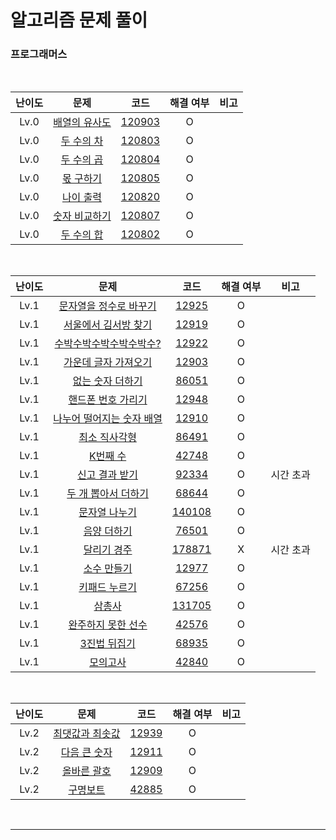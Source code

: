 # 알고리즘 문제 풀이

### 프로그래머스

<br />

| 난이도 |                                    문제                                    |                                                코드                                                 | 해결 여부 | 비고 |
| :----: | :------------------------------------------------------------------------: | :-------------------------------------------------------------------------------------------------: | :-------: | :--: |
|  Lv.0  | [배열의 유사도](https://programmers.co.kr/learn/courses/30/lessons/120903) | [120903](https://github.com/ParkGana/algorithm-javascript/blob/master/programmers/level0/120903.js) |     O     |      |
|  Lv.0  |  [두 수의 차](https://programmers.co.kr/learn/courses/30/lessons/120803)   | [120803](https://github.com/ParkGana/algorithm-javascript/blob/master/programmers/level0/120803.js) |     O     |      |
|  Lv.0  |  [두 수의 곱](https://programmers.co.kr/learn/courses/30/lessons/120804)   | [120804](https://github.com/ParkGana/algorithm-javascript/blob/master/programmers/level0/120804.js) |     O     |      |
|  Lv.0  |   [몫 구하기](https://programmers.co.kr/learn/courses/30/lessons/120805)   | [120805](https://github.com/ParkGana/algorithm-javascript/blob/master/programmers/level0/120805.js) |     O     |      |
|  Lv.0  |   [나이 출력](https://programmers.co.kr/learn/courses/30/lessons/120820)   | [120820](https://github.com/ParkGana/algorithm-javascript/blob/master/programmers/level0/120820.js) |     O     |      |
|  Lv.0  | [숫자 비교하기](https://programmers.co.kr/learn/courses/30/lessons/120807) | [120807](https://github.com/ParkGana/algorithm-javascript/blob/master/programmers/level0/120807.js) |     O     |      |
|  Lv.0  |  [두 수의 합](https://programmers.co.kr/learn/courses/30/lessons/120802)   | [120802](https://github.com/ParkGana/algorithm-javascript/blob/master/programmers/level0/120802.js) |     O     |      |

<br />

| 난이도 |                                         문제                                          |                                                코드                                                 | 해결 여부 |   비고    |
| :----: | :-----------------------------------------------------------------------------------: | :-------------------------------------------------------------------------------------------------: | :-------: | :-------: |
|  Lv.1  |  [문자열을 정수로 바꾸기](https://programmers.co.kr/learn/courses/30/lessons/12925)   |  [12925](https://github.com/ParkGana/algorithm-javascript/blob/master/programmers/level1/12925.js)  |     O     |           |
|  Lv.1  |   [서울에서 김서방 찾기](https://programmers.co.kr/learn/courses/30/lessons/12919)    |  [12919](https://github.com/ParkGana/algorithm-javascript/blob/master/programmers/level1/12919.js)  |     O     |           |
|  Lv.1  |  [수박수박수박수박수박수?](https://programmers.co.kr/learn/courses/30/lessons/12922)  |  [12922](https://github.com/ParkGana/algorithm-javascript/blob/master/programmers/level1/12922.js)  |     O     |           |
|  Lv.1  |   [가운데 글자 가져오기](https://programmers.co.kr/learn/courses/30/lessons/12903)    |  [12903](https://github.com/ParkGana/algorithm-javascript/blob/master/programmers/level1/12903.js)  |     O     |           |
|  Lv.1  |     [없는 숫자 더하기](https://programmers.co.kr/learn/courses/30/lessons/86051)      |  [86051](https://github.com/ParkGana/algorithm-javascript/blob/master/programmers/level1/86051.js)  |     O     |           |
|  Lv.1  |    [핸드폰 번호 가리기](https://programmers.co.kr/learn/courses/30/lessons/12948)     |  [12948](https://github.com/ParkGana/algorithm-javascript/blob/master/programmers/level1/12948.js)  |     O     |           |
|  Lv.1  | [나누어 떨어지는 숫자 배열](https://programmers.co.kr/learn/courses/30/lessons/12910) |  [12910](https://github.com/ParkGana/algorithm-javascript/blob/master/programmers/level1/12910.js)  |     O     |           |
|  Lv.1  |       [최소 직사각형](https://programmers.co.kr/learn/courses/30/lessons/86491)       |  [86491](https://github.com/ParkGana/algorithm-javascript/blob/master/programmers/level1/86491.js)  |     O     |           |
|  Lv.1  |         [K번째 수](https://programmers.co.kr/learn/courses/30/lessons/42748)          |  [42748](https://github.com/ParkGana/algorithm-javascript/blob/master/programmers/level1/42748.js)  |     O     |           |
|  Lv.1  |      [신고 결과 받기](https://programmers.co.kr/learn/courses/30/lessons/92334)       |  [92334](https://github.com/ParkGana/algorithm-javascript/blob/master/programmers/level1/92334.js)  |     O     | 시간 초과 |
|  Lv.1  |    [두 개 뽑아서 더하기](https://programmers.co.kr/learn/courses/30/lessons/68644)    |  [68644](https://github.com/ParkGana/algorithm-javascript/blob/master/programmers/level1/68644.js)  |     O     |           |
|  Lv.1  |      [문자열 나누기](https://programmers.co.kr/learn/courses/30/lessons/140108)       | [140108](https://github.com/ParkGana/algorithm-javascript/blob/master/programmers/level1/140108.js) |     O     |           |
|  Lv.1  |        [음양 더하기](https://programmers.co.kr/learn/courses/30/lessons/76501)        |  [76501](https://github.com/ParkGana/algorithm-javascript/blob/master/programmers/level1/76501.js)  |     O     |           |
|  Lv.1  |       [달리기 경주](https://programmers.co.kr/learn/courses/30/lessons/178871)        | [178871](https://github.com/ParkGana/algorithm-javascript/blob/master/programmers/level1/178871.js) |     X     | 시간 초과 |
|  Lv.1  |        [소수 만들기](https://programmers.co.kr/learn/courses/30/lessons/12977)        |  [12977](https://github.com/ParkGana/algorithm-javascript/blob/master/programmers/level1/12977.js)  |     O     |           |
|  Lv.1  |       [키패드 누르기](https://programmers.co.kr/learn/courses/30/lessons/67256)       |  [67256](https://github.com/ParkGana/algorithm-javascript/blob/master/programmers/level1/67256.js)  |     O     |           |
|  Lv.1  |          [삼총사](https://programmers.co.kr/learn/courses/30/lessons/131705)          | [131705](https://github.com/ParkGana/algorithm-javascript/blob/master/programmers/level1/131705.js) |     O     |           |
|  Lv.1  |    [완주하지 못한 선수](https://programmers.co.kr/learn/courses/30/lessons/42576)     |  [42576](https://github.com/ParkGana/algorithm-javascript/blob/master/programmers/level1/42576.js)  |     O     |           |
|  Lv.1  |       [3진법 뒤집기](https://programmers.co.kr/learn/courses/30/lessons/68935)        |  [68935](https://github.com/ParkGana/algorithm-javascript/blob/master/programmers/level1/68935.js)  |     O     |           |
|  Lv.1  |         [모의고사](https://programmers.co.kr/learn/courses/30/lessons/42840)          |  [42840](https://github.com/ParkGana/algorithm-javascript/blob/master/programmers/level1/42840.js)  |     O     |           |

<br />

| 난이도 |                                    문제                                     |                                               코드                                                | 해결 여부 | 비고 |
| :----: | :-------------------------------------------------------------------------: | :-----------------------------------------------------------------------------------------------: | :-------: | :--: |
|  Lv.2  | [최댓값과 최솟값](https://programmers.co.kr/learn/courses/30/lessons/12939) | [12939](https://github.com/ParkGana/algorithm-javascript/blob/master/programmers/level2/12939.js) |     O     |      |
|  Lv.2  |  [다음 큰 숫자](https://programmers.co.kr/learn/courses/30/lessons/12911)   | [12911](https://github.com/ParkGana/algorithm-javascript/blob/master/programmers/level2/12911.js) |     O     |      |
|  Lv.2  |   [올바른 괄호](https://programmers.co.kr/learn/courses/30/lessons/12909)   | [12909](https://github.com/ParkGana/algorithm-javascript/blob/master/programmers/level2/12909.js) |     O     |      |
|  Lv.2  |    [구명보트](https://programmers.co.kr/learn/courses/30/lessons/42885)     | [42885](https://github.com/ParkGana/algorithm-javascript/blob/master/programmers/level2/42885.js) |     O     |      |

<br />

---
